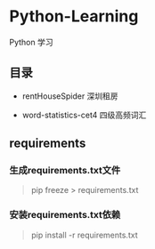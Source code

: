 # Python-Learning
Python 学习

## 目录

* rentHouseSpider  深圳租房

* word-statistics-cet4 四级高频词汇


## requirements

### 生成requirements.txt文件
> pip freeze > requirements.txt

### 安装requirements.txt依赖
> pip install -r requirements.txt
